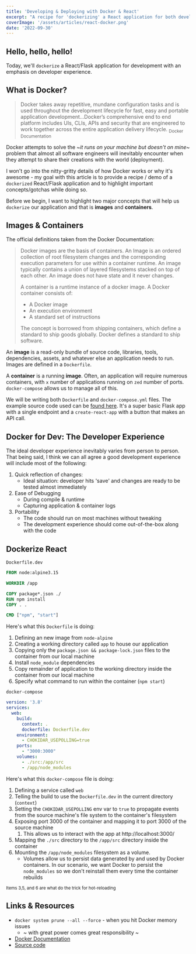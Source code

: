 ```yaml
---
title: 'Developing & Deploying with Docker & React'
excerpt: "A recipe for 'dockerizing' a React application for both development & production using nginx as a web server."
coverImage: '/assets/articles/react-docker.png'
date: '2022-09-30'
---
```


## Hello, hello, hello! 

Today, we'll `dockerize` a React/Flask application for development with an emphasis on developer experience. 

## What is Docker?

> Docker takes away repetitive, mundane configuration tasks and is used throughout the development lifecycle for fast, easy and portable application development...Docker’s comprehensive end to end platform includes UIs, CLIs, APIs and security that are engineered to work together across the entire application delivery lifecycle.
<sub>Docker Documentation</sub>

Docker attempts to solve the ~*it runs on your machine but doesn't on mine*~ problem that almost all software engineers will inevitably encounter when they attempt to share their creations with the world (deployment). 

I won't go into the nitty-gritty details of how Docker works or why it's awesome - my goal with this article is to provide a recipe / demo of a `dockerized` React/Flask application and to highlight important concepts/gotchas while doing so. 

Before we begin, I want to highlight two major concepts that will help us `dockerize` our application and that is **images** and **containers**. 

## Images & Containers

The official definitions taken from the Docker Documentation:
> Docker images are the basis of containers. An Image is an ordered collection of root filesystem changes and the corresponding execution parameters for use within a container runtime. An image typically contains a union of layered filesystems stacked on top of each other. An image does not have state and it never changes.
>
> A container is a runtime instance of a docker image.
>A Docker container consists of:
> - A Docker image
> - An execution environment
> - A standard set of instructions
>
>The concept is borrowed from shipping containers, which define a standard to ship goods globally. Docker defines a standard to ship software.


An **image** is a read-only bundle of source code, libraries, tools, dependencies, assets, and whatever else an application needs to run. Images are defined in a `Dockerfile`.

A **container** is a running **image**. Often, an application will require numerous containers, with `x` number of applications running on `zed` number of ports. `docker-compose` allows us to manage all of this.

We will be writing both `Dockerfile` and `docker-compose.yml` files. The example source code used can be [found here](https://github.com/JamesDeLay/react-flask-docker). It's a super basic Flask app with a single endpoint and a `create-react-app` with a button that makes an API call.

## Docker for Dev: The Developer Experience 

The ideal developer experience inevitably varies from person to person. That being said, I think we can all agree a good development experience will include most of the following:

1. Quick reflection of changes:
   - Ideal situation: developer hits 'save' and changes are ready to be tested almost immediately
2. Ease of Debugging
   - During compile & runtime
   - Capturing application & container logs 
3. Portability
    - The code should run on most machines without tweaking
    - The development experience should come out-of-the-box along with the code

## Dockerize React

`Dockerfile.dev`
```Dockerfile
FROM node:alpine3.15

WORKDIR /app

COPY package*.json ./
RUN npm install
COPY . .

CMD ["npm", "start"]
```
Here's what this `Dockerfile` is doing:

1. Defining an new image from `node-alpine`
2. Creating a working directory called `app` to house our application
3. Copying only the `package.json && package-lock.json` files to the container from our local machine
4. Install `node_module` dependencies
5. Copy remainder of application to the working directory inside the container from our local machine
6. Specify what command to run within the container (`npm start`)

`docker-compose`
```yml
version: '3.8'
services:
  web:
    build:
      context: .
      dockerfile: Dockerfile.dev
    environment:
      - CHOKIDAR_USEPOLLING=true
    ports:
      - "3000:3000"
    volumes:
      - ./src:/app/src
      - /app/node_modules
```

Here's what this `docker-compose` file is doing:

1. Defining a service called `web`
2. Telling the build to use the `Dockerfile.dev` in the current directory (`context`)
3. Setting the `CHOKIDAR_USEPOLLING` env var to `true` to propagate events from the source machine's file system to the container's filesystem
4. Exposing port 3000 of the container and mapping it to port 3000 of the source machine
   1. This allows us to interact with the app at http://localhost:3000/
5. Mapping the `./src` directory to the `/app/src` directory inside the container 
6. Mounting the `/app/node_modules` filesystem as a volume. 
   - Volumes allow us to persist data generated by and used by Docker containers. In our scenario, we want Docker to persist the `node_modules` so we don't reinstall them every time the container rebuilds

<sub>Items 3,5, and 6 are what do the trick for hot-reloading</sub>


## Links & Resources

- `docker system prune --all --force` - when you hit Docker memory issues
  - ~ with great power comes great responsibility ~ 
- [Docker Documentation](https://docs.docker.com/)
- [Source code](https://github.com/JamesDeLay/react-flask-docker)